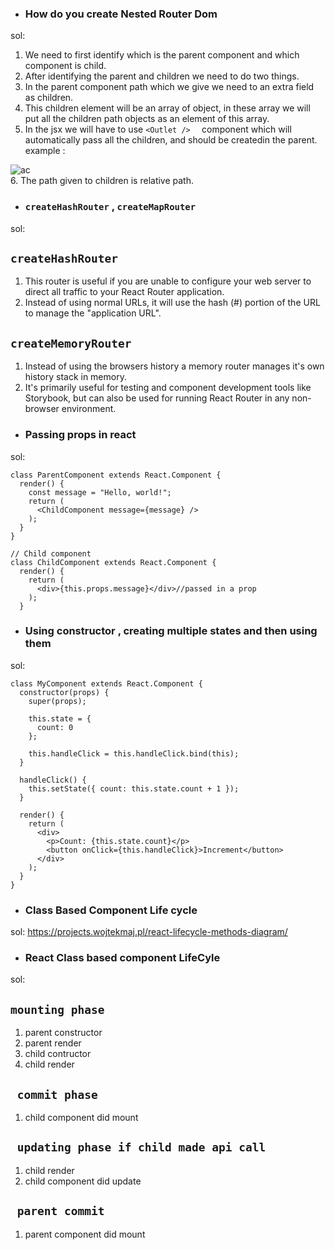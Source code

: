 - ### How do you create Nested Router Dom <br/>
sol: <br/>
1. We need to first identify which is the parent component and which component is child. <br/>
2. After identifying the parent and children we need to do two things. <br/>
3. In the parent component path which we give we need to an extra field as children. <br/>
4. This children element will be an array of object, in these array we will put all the children path objects as an element of this array. <br/>
5. In the jsx we will have to use ```<Outlet />  ``` component which will automatically pass all the children, and should be createdin the parent. <br/>
example :

![ac](https://user-images.githubusercontent.com/77383748/221703316-cb522bb7-04fe-423a-b280-1d8cbea3f398.jpg)<br/>
6. The path given to children is relative path.<br/>
- ### ```createHashRouter``` , ```createMapRouter``` <br/>
sol: <br/>
## ``` createHashRouter ```
1. This router is useful if you are unable to configure your web server to direct all traffic to your React Router application. <br/>
2. Instead of using normal URLs, it will use the hash (#) portion of the URL to manage the "application URL".<br/>
## ``` createMemoryRouter ```
1. Instead of using the browsers history a memory router manages it's own history stack in memory.<br/>
2. It's primarily useful for testing and component development tools like Storybook, but can also be used for running React Router in any non-browser environment.<br/>
- ### Passing props in react <br/>
sol: <br/>
```
class ParentComponent extends React.Component {
  render() {
    const message = "Hello, world!";
    return (
      <ChildComponent message={message} />
    );
  }
}

// Child component
class ChildComponent extends React.Component {
  render() {
    return (
      <div>{this.props.message}</div>//passed in a prop
    );
  }
```
- ### Using constructor , creating multiple states and then using them <br/>
sol: <br/>
```
class MyComponent extends React.Component {
  constructor(props) {
    super(props);

    this.state = {
      count: 0
    };

    this.handleClick = this.handleClick.bind(this);
  }

  handleClick() {
    this.setState({ count: this.state.count + 1 });
  }

  render() {
    return (
      <div>
        <p>Count: {this.state.count}</p>
        <button onClick={this.handleClick}>Increment</button>
      </div>
    );
  }
}
``` 
- ### Class Based Component Life cycle <br/>
sol: https://projects.wojtekmaj.pl/react-lifecycle-methods-diagram/ <br/>
- ### React Class based component LifeCyle<br/>
sol:<br/>
## ```mounting phase```
1. parent constructor<br/>
2. parent render<br/>
3. child contructor<br/>
4.  child render<br/>
## ``` commit phase```
1. child component did mount <br/>
## ``` updating phase if child made api call```
1. child render<br/>
2. child component did update<br/>
## ``` parent commit```
1. parent component did mount<br/>
